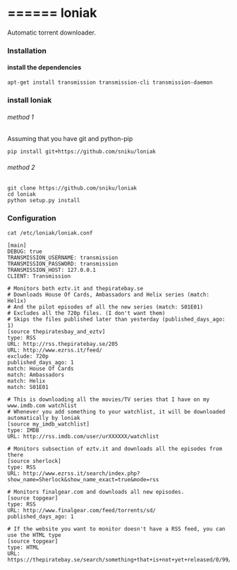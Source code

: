======
loniak
======

Automatic torrent downloader.

### Installation ###

#### install the dependencies ####

    apt-get install transmission transmission-cli transmission-daemon

### install loniak ####
###### method 1 ######
Assuming that you have git and python-pip

    pip install git+https://github.com/sniku/loniak
###### method 2 ######

    git clone https://github.com/sniku/loniak
    cd loniak
    python setup.py install


### Configuration ###
    
    cat /etc/loniak/loniak.conf
    
    [main]
    DEBUG: true
    TRANSMISSION_USERNAME: transmission
    TRANSMISSION_PASSWORD: transmission
    TRANSMISSION_HOST: 127.0.0.1
    CLIENT: Transmission
    
    # Monitors both eztv.it and thepiratebay.se
    # Downloads House Of Cards, Ambassadors and Helix series (match: Helix)
    # And the pilot episodes of all the new series (match: S01E01) 
    # Excludes all the 720p files. (I don't want them) 
    # Skips the files published later than yesterday (published_days_ago: 1)
    [source thepiratesbay_and_eztv]
    type: RSS
    URL: http://rss.thepiratebay.se/205
    URL: http://www.ezrss.it/feed/
    exclude: 720p
    published_days_ago: 1
    match: House Of Cards
    match: Ambassadors
    match: Helix
    match: S01E01

    # This is downloading all the movies/TV series that I have on my www.imdb.com watchlist
    # Whenever you add something to your watchlist, it will be downloaded automatically by loniak
    [source my_imdb_watchlist]
    type: IMDB
    URL: http://rss.imdb.com/user/urXXXXXX/watchlist

    # Monitors subsection of eztv.it and downloads all the episodes from there
    [source sherlock]
    type: RSS
    URL: http://www.ezrss.it/search/index.php?show_name=Sherlock&show_name_exact=true&mode=rss
    
    # Monitors finalgear.com and downloads all new episodes.
    [source topgear]
    type: RSS
    URL: http://www.finalgear.com/feed/torrents/sd/
    published_days_ago: 1
    
    # If the website you want to monitor doesn't have a RSS feed, you can use the HTML type
    [source topgear]
    type: HTML
    URL: https://thepiratebay.se/search/something+that+is+not+yet+released/0/99/0
    
    
